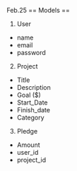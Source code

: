 Feb.25
== Models ==
1) User
- name
- email
- password

2) Project
- Title
- Description
- Goal ($)
- Start_Date
- Finish_date
- Category


3) Pledge
- Amount
- user_id
- project_id